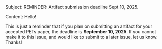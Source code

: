 Subject: REMINDER: Artifact submission deadline Sept 10, 2025.

Content: Hello!

This is just a reminder that if you plan on submitting an artifact for your
accepted PETs paper, the deadline is **September 10, 2025**. If you cannot make
it to this issue, and would like to submit to a later issue, let us know.
Thanks!
